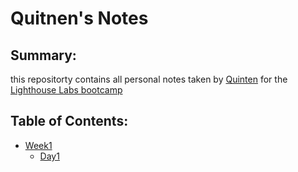 # Quitnen's Notes

## Summary:
 this repositorty contains all personal notes taken by [Quinten](https://github.com/QuinAiton) for the [Lighthouse Labs bootcamp](https://www.lighthouselabs.ca)

## Table of Contents:
* [Week1](/Week_1)  
  * [Day1](/Week_1/Day_1)